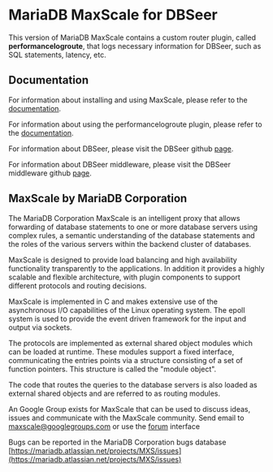 # MariaDB MaxScale for DBSeer

This version of MariaDB MaxScale contains a custom router plugin, called **performancelogroute**, that logs necessary information for DBSeer, such as SQL statements, latency, etc.

## Documentation

For information about installing and using MaxScale, please refer to the 
[documentation](Documentation/Documentation-Contents.md).

For information about using the performancelogroute plugin, please refer to the [documentation](Documentation/Routers/PerformanceLogRoute.md).

For information about DBSeer, please visit the DBSeer github [page](https://github.com/barzan/dbseer).

For information about DBSeer middleware, please visit the DBSeer middleware github [page](https://github.com/dongyoungy/dbseer_middleware).

## MaxScale by MariaDB Corporation

The MariaDB Corporation MaxScale is an intelligent proxy that allows forwarding of
database statements to one or more database servers using complex rules,
a semantic understanding of the database statements and the roles of
the various servers within the backend cluster of databases.

MaxScale is designed to provide load balancing and high availability
functionality transparently to the applications. In addition it provides
a highly scalable and flexible architecture, with plugin components to
support different protocols and routing decisions.

MaxScale is implemented in C and makes extensive use of the
asynchronous I/O capabilities of the Linux operating system. The epoll
system is used to provide the event driven framework for the input and
output via sockets.

The protocols are implemented as external shared object modules which
can be loaded at runtime. These modules support a fixed interface,
communicating the entries points via a structure consisting of a set of
function pointers. This structure is called the "module object".

The code that routes the queries to the database servers is also loaded
as external shared objects and are referred to as routing modules.

An Google Group exists for MaxScale that can be used to discuss ideas,
issues and communicate with the MaxScale community.
	Send email to maxscale@googlegroups.com
	or use the [forum](http://groups.google.com/forum/#!forum/maxscale) interface
	
Bugs can be reported in the MariaDB Corporation bugs database
	[https://mariadb.atlassian.net/projects/MXS/issues](https://mariadb.atlassian.net/projects/MXS/issues)

